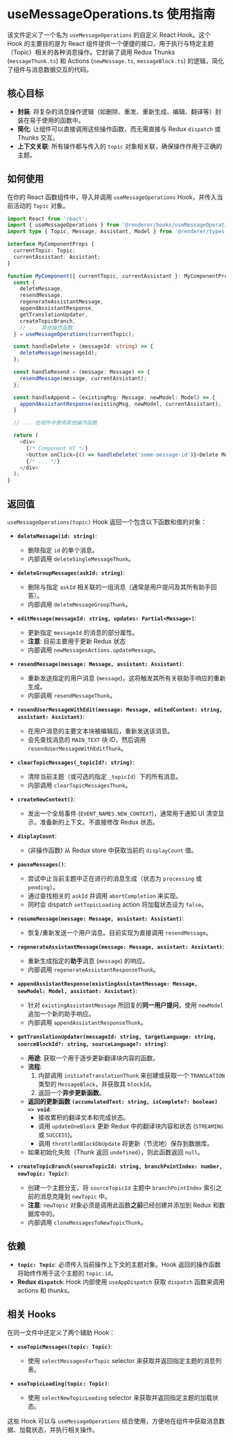 # useMessageOperations.ts 使用指南

该文件定义了一个名为 `useMessageOperations` 的自定义 React Hook。这个 Hook 的主要目的是为 React 组件提供一个便捷的接口，用于执行与特定主题（Topic）相关的各种消息操作。它封装了调用 Redux Thunks (`messageThunk.ts`) 和 Actions (`newMessage.ts`, `messageBlock.ts`) 的逻辑，简化了组件与消息数据交互的代码。

## 核心目标

- **封装**: 将复杂的消息操作逻辑（如删除、重发、重新生成、编辑、翻译等）封装在易于使用的函数中。
- **简化**: 让组件可以直接调用这些操作函数，而无需直接与 Redux `dispatch` 或 Thunks 交互。
- **上下文关联**: 所有操作都与传入的 `topic` 对象相关联，确保操作作用于正确的主题。

## 如何使用

在你的 React 函数组件中，导入并调用 `useMessageOperations` Hook，并传入当前活动的 `Topic` 对象。

```typescript
import React from 'react';
import { useMessageOperations } from '@renderer/hooks/useMessageOperations';
import type { Topic, Message, Assistant, Model } from '@renderer/types';

interface MyComponentProps {
  currentTopic: Topic;
  currentAssistant: Assistant;
}

function MyComponent({ currentTopic, currentAssistant }: MyComponentProps) {
  const {
    deleteMessage,
    resendMessage,
    regenerateAssistantMessage,
    appendAssistantResponse,
    getTranslationUpdater,
    createTopicBranch,
    // ... 其他操作函数
  } = useMessageOperations(currentTopic);

  const handleDelete = (messageId: string) => {
    deleteMessage(messageId);
  };

  const handleResend = (message: Message) => {
    resendMessage(message, currentAssistant);
  };

  const handleAppend = (existingMsg: Message, newModel: Model) => {
    appendAssistantResponse(existingMsg, newModel, currentAssistant);
  }

  // ... 在组件中使用其他操作函数

  return (
    <div>
      {/* Component UI */}
      <button onClick={() => handleDelete('some-message-id')}>Delete Message</button>
      {/* ... */}
    </div>
  );
}
```

## 返回值

`useMessageOperations(topic)` Hook 返回一个包含以下函数和值的对象：

- **`deleteMessage(id: string)`**:

  - 删除指定 `id` 的单个消息。
  - 内部调用 `deleteSingleMessageThunk`。

- **`deleteGroupMessages(askId: string)`**:

  - 删除与指定 `askId` 相关联的一组消息（通常是用户提问及其所有助手回答）。
  - 内部调用 `deleteMessageGroupThunk`。

- **`editMessage(messageId: string, updates: Partial<Message>)`**:

  - 更新指定 `messageId` 的消息的部分属性。
  - **注意**: 目前主要用于更新 Redux 状态
  - 内部调用 `newMessagesActions.updateMessage`。

- **`resendMessage(message: Message, assistant: Assistant)`**:

  - 重新发送指定的用户消息 (`message`)，这将触发其所有关联助手响应的重新生成。
  - 内部调用 `resendMessageThunk`。

- **`resendUserMessageWithEdit(message: Message, editedContent: string, assistant: Assistant)`**:

  - 在用户消息的主要文本块被编辑后，重新发送该消息。
  - 会先查找消息的 `MAIN_TEXT` 块 ID，然后调用 `resendUserMessageWithEditThunk`。

- **`clearTopicMessages(_topicId?: string)`**:

  - 清除当前主题（或可选的指定 `_topicId`）下的所有消息。
  - 内部调用 `clearTopicMessagesThunk`。

- **`createNewContext()`**:

  - 发出一个全局事件 (`EVENT_NAMES.NEW_CONTEXT`)，通常用于通知 UI 清空显示，准备新的上下文。不直接修改 Redux 状态。

- **`displayCount`**:

  - (非操作函数) 从 Redux store 中获取当前的 `displayCount` 值。

- **`pauseMessages()`**:

  - 尝试中止当前主题中正在进行的消息生成（状态为 `processing` 或 `pending`）。
  - 通过查找相关的 `askId` 并调用 `abortCompletion` 来实现。
  - 同时会 dispatch `setTopicLoading` action 将加载状态设为 `false`。

- **`resumeMessage(message: Message, assistant: Assistant)`**:

  - 恢复/重新发送一个用户消息。目前实现为直接调用 `resendMessage`。

- **`regenerateAssistantMessage(message: Message, assistant: Assistant)`**:

  - 重新生成指定的**助手**消息 (`message`) 的响应。
  - 内部调用 `regenerateAssistantResponseThunk`。

- **`appendAssistantResponse(existingAssistantMessage: Message, newModel: Model, assistant: Assistant)`**:

  - 针对 `existingAssistantMessage` 所回复的**同一用户提问**，使用 `newModel` 追加一个新的助手响应。
  - 内部调用 `appendAssistantResponseThunk`。

- **`getTranslationUpdater(messageId: string, targetLanguage: string, sourceBlockId?: string, sourceLanguage?: string)`**:

  - **用途**: 获取一个用于逐步更新翻译块内容的函数。
  - **流程**:
    1.  内部调用 `initiateTranslationThunk` 来创建或获取一个 `TRANSLATION` 类型的 `MessageBlock`，并获取其 `blockId`。
    2.  返回一个**异步更新函数**。
  - **返回的更新函数 `(accumulatedText: string, isComplete?: boolean) => void`**:
    - 接收累积的翻译文本和完成状态。
    - 调用 `updateOneBlock` 更新 Redux 中的翻译块内容和状态 (`STREAMING` 或 `SUCCESS`)。
    - 调用 `throttledBlockDbUpdate` 将更新（节流地）保存到数据库。
  - 如果初始化失败（Thunk 返回 `undefined`），则此函数返回 `null`。

- **`createTopicBranch(sourceTopicId: string, branchPointIndex: number, newTopic: Topic)`**:
  - 创建一个主题分支，将 `sourceTopicId` 主题中 `branchPointIndex` 索引之前的消息克隆到 `newTopic` 中。
  - **注意**: `newTopic` 对象必须是调用此函数**之前**已经创建并添加到 Redux 和数据库中的。
  - 内部调用 `cloneMessagesToNewTopicThunk`。

## 依赖

- **`topic: Topic`**: 必须传入当前操作上下文的主题对象。Hook 返回的操作函数将始终作用于这个主题的 `topic.id`。
- **Redux `dispatch`**: Hook 内部使用 `useAppDispatch` 获取 `dispatch` 函数来调用 actions 和 thunks。

## 相关 Hooks

在同一文件中还定义了两个辅助 Hook：

- **`useTopicMessages(topic: Topic)`**:

  - 使用 `selectMessagesForTopic` selector 来获取并返回指定主题的消息列表。

- **`useTopicLoading(topic: Topic)`**:
  - 使用 `selectNewTopicLoading` selector 来获取并返回指定主题的加载状态。

这些 Hook 可以与 `useMessageOperations` 结合使用，方便地在组件中获取消息数据、加载状态，并执行相关操作。
